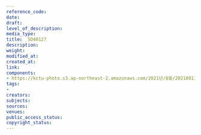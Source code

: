 ```yaml
---
reference_code: 
date: 
draft: 
level_of_description: 
media_type: 
title: _5D40127
description: 
weight: 
modified_at: 
created_at: 
link: 
components:
- https://kctu-photo.s3.ap-northeast-2.amazonaws.com/2021년/8월/20210813_8.13+5인미만+차별폐지+공동행동+개최/_5D40127.jpg
tags:
- 
creators: 
subjects: 
sources: 
venues: 
public_access_status: 
copyright_status: 
---
```

